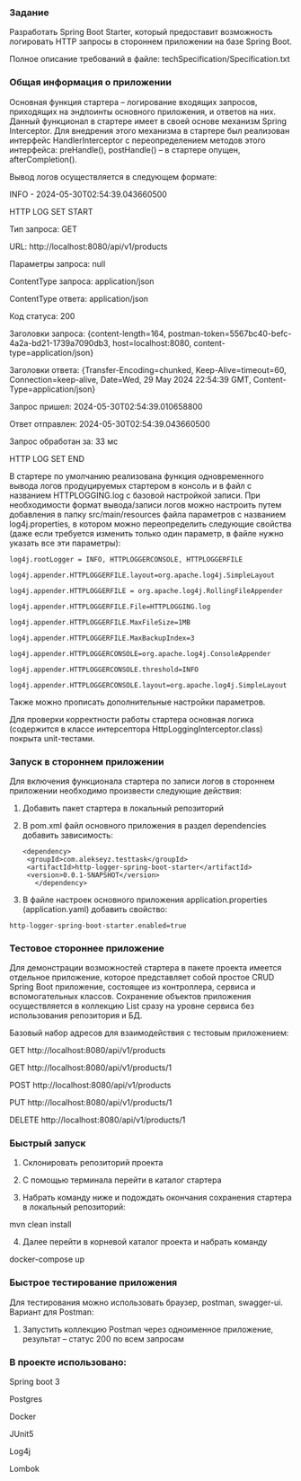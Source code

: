 ### Задание


Разработать Spring Boot Starter, который предоставит возможность логировать HTTP запросы в стороннем приложении на базе Spring Boot.

Полное описание требований в файле: techSpecification/Specification.txt



### Общая информация о приложении

Основная функция стартера – логирование входящих запросов, приходящих на эндпоинты основного приложения, и ответов на них. Данный функционал в стартере имеет в своей основе механизм Spring Interceptor. 
Для внедрения этого механизма в стартере был реализован интерфейс HandlerInterceptor с переопределением методов этого интерфейса: preHandle(), postHandle() – в стартере опущен, afterCompletion(). 

Вывод логов осуществляется в следующем формате:

INFO - 2024-05-30T02:54:39.043660500

HTTP LOG SET START

Тип запроса:                GET

URL:                        http://localhost:8080/api/v1/products

Параметры запроса:          null

ContentType запроса:        application/json

ContentType ответа:         application/json

Код статуса:                200

Заголовки запроса:          {content-length=164, postman-token=5567bc40-befc-4a2a-bd21-1739a7090db3, host=localhost:8080, content-type=application/json}

Заголовки ответа:           {Transfer-Encoding=chunked, Keep-Alive=timeout=60, Connection=keep-alive, Date=Wed, 29 May 2024 22:54:39 GMT, Content-Type=application/json}

Запрос пришел:              2024-05-30T02:54:39.010658800

Ответ отправлен:            2024-05-30T02:54:39.043660500

Запрос обработан за:        33 мс

HTTP LOG SET END


В стартере по умолчанию реализована функция одновременного вывода логов продуцируемых стартером в консоль и в файл с названием HTTPLOGGING.log с базовой настройкой записи. 
При необходимости формат вывода/записи логов можно настроить путем добавления в папку src/main/resources файла параметров с названием log4j.properties, 
в котором можно переопределить следующие свойства (даже если требуется изменить только один параметр, в файле нужно указать все эти параметры):

`log4j.rootLogger = INFO, HTTPLOGGERCONSOLE, HTTPLOGGERFILE`

`log4j.appender.HTTPLOGGERFILE.layout=org.apache.log4j.SimpleLayout`

`log4j.appender.HTTPLOGGERFILE = org.apache.log4j.RollingFileAppender`

`log4j.appender.HTTPLOGGERFILE.File=HTTPLOGGING.log`

`log4j.appender.HTTPLOGGERFILE.MaxFileSize=1MB`

`log4j.appender.HTTPLOGGERFILE.MaxBackupIndex=3`

`log4j.appender.HTTPLOGGERCONSOLE=org.apache.log4j.ConsoleAppender`

`log4j.appender.HTTPLOGGERCONSOLE.threshold=INFO`

`log4j.appender.HTTPLOGGERCONSOLE.layout=org.apache.log4j.SimpleLayout`

Также можно прописать дополнительные настройки параметров. 

Для проверки корректности работы стартера основная логика (содержится в классе интерсептора HttpLoggingInterceptor.class) покрыта unit-тестами.


### Запуск в стороннем приложении

Для включения функционала стартера по записи логов в стороннем приложении необходимо произвести следующие действия:
1) Добавить пакет стартера в локальный репозиторий

2) В pom.xml файл основного приложения в раздел dependencies добавить зависимость:

   <pre><code>&lt;dependency&gt;
    &lt;groupId&gt;com.alekseyz.testtask&lt;/groupId&gt;
    &lt;artifactId&gt;http-logger-spring-boot-starter&lt;/artifactId&gt;
    &lt;version&gt;0.0.1-SNAPSHOT&lt;/version&gt;
      &lt;/dependency&gt;</code></pre>

3) В файле настроек основного приложения application.properties (application.yaml) добавить свойство:

 `http-logger-spring-boot-starter.enabled=true`
 

### Тестовое стороннее приложение
Для демонстрации возможностей стартера в пакете проекта имеется отдельное приложение, которое представляет собой простое CRUD Spring Boot приложение, 
состоящее из контроллера, сервиса и вспомогательных классов. Сохранение объектов приложения осуществляется в коллекцию List сразу на уровне сервиса без использования репозитория и БД. 

Базовый набор адресов для взаимодействия с тестовым приложением:

GET           http://localhost:8080/api/v1/products

GET           http://localhost:8080/api/v1/products/1

POST         http://localhost:8080/api/v1/products

PUT           http://localhost:8080/api/v1/products/1

DELETE      http://localhost:8080/api/v1/products/1



### Быстрый запуск

1)	Склонировать репозиторий проекта

2)	С помощью терминала перейти в каталог стартера

3)	Набрать команду ниже и подождать окончания сохранения стартера в локальный репозиторий:
   
mvn clean install

4)	Далее перейти в корневой каталог проекта и набрать команду
   
docker-compose up



### Быстрое тестирование приложения

Для тестирования можно использовать браузер, postman, swagger-ui. Вариант для Postman: 

1) Запустить коллекцию Postman через одноименное приложение, результат – статус 200 по всем запросам


###  В проекте использовано:

Spring boot 3

Postgres

Docker

JUnit5

Log4j

Lombok

